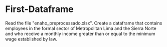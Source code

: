# First-Dataframe
Read the file "enaho_preprocessado.xlsx". Create a dataframe that contains employees in the formal sector of Metropolitan Lima and the Sierra Norte and who receive a monthly income greater than or equal to the minimum wage established by law.

